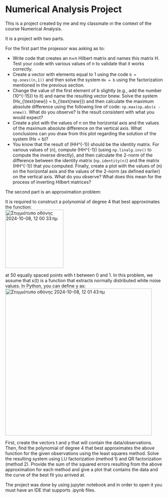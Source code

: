 #  Numerical Analysis Project

This is a project created by me and my classmate ιn the context of the course Numerical Analysis.

It is a project with two parts.

For the first part the projessor was asking as to:

- Write code that creates an n×n Hilbert matrix and names this matrix H. Test your code with various values of n to validate that it works correctly.
- Create a vector with elements equal to 1 using the code `b = np.ones((n,1))` and then solve the system `Hx = b` using the factorization mentioned in the previous section.
- Change the value of the first element of b slightly (e.g., add the number \(10^{-15}\) to it) and name the resulting vector bnew. Solve the system \(Hx_{\text{new}} = b_{\text{new}}\) and then calculate the maximum absolute difference using the following line of code: `np.max(np.abs(x - xnew))`. What do you observe? Is the result consistent with what you would expect?
- Create a plot with the values of n on the horizontal axis and the values of the maximum absolute difference on the vertical axis. What conclusions can you draw from this plot regarding the solution of the system \(Hx = b\)?
- You know that the result of \(HH^{-1}\) should be the identity matrix. For various values of \(n\), compute \(HH^{-1}\) (using `np.linalg.inv()` to compute the inverse directly), and then calculate the 2-norm of the difference between the identity matrix (`np.identity(n)`) and the matrix \(HH^{-1}\) that you computed. Finally, create a plot with the values of \(n\) on the horizontal axis and the values of the 2-norm (as defined earlier) on the vertical axis. What do you observe? What does this mean for the process of inverting Hilbert matrices?


The second part is an approximation problem:


It is required to construct a polynomial of degree 4 that best approximates the function:  
<img width="184" alt="Στιγμιότυπο οθόνης 2024-10-08, 12 00 33 πμ" src="https://github.com/user-attachments/assets/1d58a764-0bd5-4846-8b05-c82189eb87bb">

at 50 equally spaced points with t between 0 and 1. In this problem, we assume that ε(t) is a function that extracts normally distributed white noise values. In Python, you can define y as:  
<img width="464" alt="Στιγμιότυπο οθόνης 2024-10-08, 12 01 43 πμ" src="https://github.com/user-attachments/assets/d3d73fe8-8141-4948-b78d-6b2e7cc8bf22">

First, create the vectors t and y that will contain the data/observations. Then, find the polynomial of degree 4 that best approximates the above function for the given observations using the least squares method. Solve the resulting system using LU factorization (method 1) and QR factorization (method 2). Provide the sum of the squared errors resulting from the above approximation for each method and give a plot that contains the data and the curve of the best fit you arrived at.


The project was done by using jupyter notebook and in order to open it you must have an IDE that supports .ipynb files.


